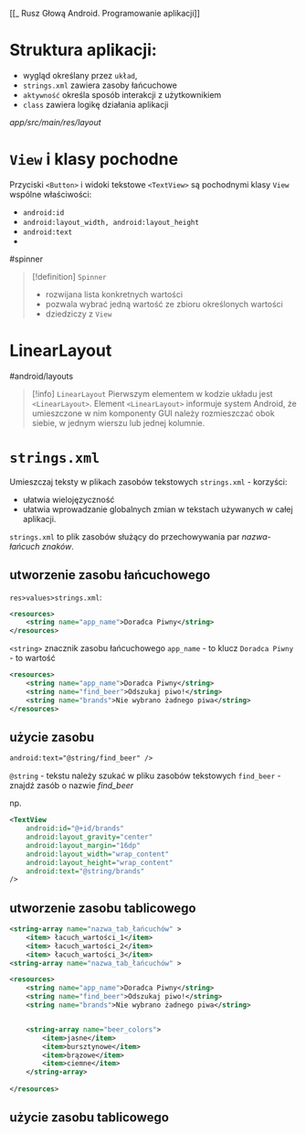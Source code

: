 [[_ Rusz Głową Android. Programowanie aplikacji]]


# Struktura aplikacji:
- wygląd określany przez `układ`,
- `strings.xml`  zawiera zasoby łańcuchowe
- `aktywność` określa sposób interakcji z użytkownikiem
- `class` zawiera logikę działania aplikacji

*app/src/main/res/layout* 

# `View` i klasy pochodne

Przyciski `<Button>` i widoki tekstowe `<TextView>` są pochodnymi klasy `View`
wspólne właściwości:
- `android:id`
- `android:layout_width, android:layout_height`
- `android:text`
- 

#spinner 
>[!definition] `Spinner`
> - rozwijana lista konkretnych wartości
> - pozwala wybrać jedną wartość ze zbioru określonych wartości
> - dziedziczy z `View`



# LinearLayout

#android/layouts 
>[!info] `LinearLayout`
>Pierwszym elementem w kodzie układu jest `<LinearLayout>`. Element `<LinearLayout>` informuje system Android, że umieszczone w nim komponenty GUI należy rozmieszczać obok siebie, w jednym wierszu lub jednej kolumnie.

# `strings.xml`

Umieszczaj teksty w plikach zasobów tekstowych `strings.xml` - korzyści:
- ułatwia wielojęzyczność
- ułatwia wprowadzanie globalnych zmian w tekstach używanych w całej aplikacji.

`strings.xml` to plik zasobów służący do przechowywania par *nazwa-łańcuch znaków*.

## utworzenie zasobu łańcuchowego
`res>values>strings.xml`:
```xml
<resources>  
	<string name="app_name">Doradca Piwny</string>  
</resources>
```
`<string>` znacznik zasobu łańcuchowego
`app_name` - to klucz
`Doradca Piwny` - to wartość

```xml
<resources>  
	<string name="app_name">Doradca Piwny</string>  
	<string name="find_beer">Odszukaj piwo!</string>  
	<string name="brands">Nie wybrano żadnego piwa</string>  
</resources>
```

## użycie zasobu
```xml
android:text="@string/find_beer" />
```

`@string` - tekstu należy szukać w pliku zasobów tekstowych 
`find_beer` - znajdź zasób o nazwie *find_beer*

np.
```xml
<TextView  
	android:id="@+id/brands"  
	android:layout_gravity="center"  
	android:layout_margin="16dp"  
	android:layout_width="wrap_content"  
	android:layout_height="wrap_content"  
	android:text="@string/brands"  
/>
```


## utworzenie zasobu tablicowego
```xml
<string-array name="nazwa_tab_łańcuchów" >
	<item> łacuch_wartości_1</item>
	<item> łacuch_wartości_2</item>
	<item> łacuch_wartości_3</item>
<string-array name="nazwa_tab_łańcuchów" >
```

```xml
<resources>  
	<string name="app_name">Doradca Piwny</string>  
	<string name="find_beer">Odszukaj piwo!</string>  
	<string name="brands">Nie wybrano żadnego piwa</string>


	<string-array name="beer_colors">  
		<item>jasne</item>  
		<item>bursztynowe</item>  
		<item>brązowe</item>  
		<item>ciemne</item>  
	</string-array>
	
</resources>  
```

## użycie zasobu tablicowego










